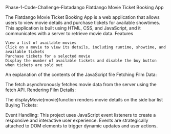 Phase-1-Code-Challenge-Flatadango
Flatdango Movie Ticket Booking App

The Flatdango Movie Ticket Booking App is a web application that allows users to view movie details and purchase tickets for available showtimes. This application is built using HTML, CSS, and JavaScript, and it communicates with a server to retrieve movie data.
Features

    View a list of available movies
    Click on a movie to view its details, including runtime, showtime, and available tickets
    Purchase tickets for a selected movie
    Display the number of available tickets and disable the buy button when tickets are sold out

An explanation of the contents of the JavaScript file
Fetching Film Data:

The fetch asynchronously fetches movie data from the server using the fetch API.
Rendering Film Details:

The displayMovie(movie)function renders movie details on the side bar list
Buying Tickets:


Event Handling:
This project uses JavaScript event listeners to create a responsive and interactive user experience. Events are strategically attached to DOM elements to trigger dynamic updates and user actions.
